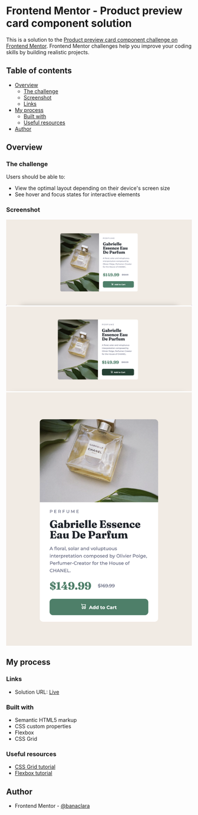 # Frontend Mentor - Product preview card component solution

This is a solution to the [Product preview card component challenge on Frontend Mentor](https://www.frontendmentor.io/challenges/product-preview-card-component-GO7UmttRfa). Frontend Mentor challenges help you improve your coding skills by building realistic projects. 

## Table of contents

- [Overview](#overview)
  - [The challenge](#the-challenge)
  - [Screenshot](#screenshot)
  - [Links](#links)
- [My process](#my-process)
  - [Built with](#built-with)
  - [Useful resources](#useful-resources)
- [Author](#author)

## Overview

### The challenge

Users should be able to:

- View the optimal layout depending on their device's screen size
- See hover and focus states for interactive elements

### Screenshot

![](/solution/fullscreen.png)
![](/solution/hover.png)
![](/solution/mobile.png)

## My process


### Links

- Solution URL: [Live](https://banaclara.github.io/frontendmentor-product-card/)

### Built with

- Semantic HTML5 markup
- CSS custom properties
- Flexbox
- CSS Grid

### Useful resources

- [CSS Grid tutorial](https://www.youtube.com/watch?v=EiNiSFIPIQE&t=459s&pp=ygUIY3NzIGdyaWQ%3D)
- [Flexbox tutorial](https://www.youtube.com/watch?v=phWxA89Dy94&t=22s&pp=ygUIY3NzIGdyaWQ%3D)

## Author

- Frontend Mentor - [@banaclara](https://www.frontendmentor.io/profile/banaclara)
